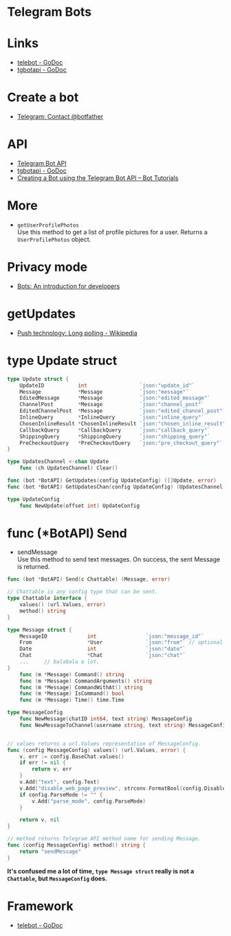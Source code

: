 # Telegram Bots 

# Links

* [telebot - GoDoc](https://godoc.org/gopkg.in/tucnak/telebot.v2)
* [tgbotapi - GoDoc](https://godoc.org/github.com/go-telegram-bot-api/telegram-bot-api)

# Create a bot

* [Telegram: Contact @botfather](https://telegram.me/botfather)


# API

* [Telegram Bot API](https://core.telegram.org/bots/api#authorizing-your-bot)
* [tgbotapi - GoDoc](https://godoc.org/github.com/go-telegram-bot-api/telegram-bot-api)
* [Creating a Bot using the Telegram Bot API – Bot Tutorials](https://tutorials.botsfloor.com/creating-a-bot-using-the-telegram-bot-api-5d3caed3266d?gi=7b34239cc74c)

# More

* `getUserProfilePhotos`  
	Use this method to get a list of profile pictures for a user. Returns a `UserProfilePhotos` object.

# Privacy mode

* [Bots: An introduction for developers](https://core.telegram.org/bots#privacy-mode)

# getUpdates

* [Push technology: Long polling - Wikipedia](https://en.wikipedia.org/wiki/Push_technology#Long_polling)

# type Update struct  

```go
type Update struct {
    UpdateID           int                 `json:"update_id"`
    Message            *Message            `json:"message"`
    EditedMessage      *Message            `json:"edited_message"`
    ChannelPost        *Message            `json:"channel_post"`
    EditedChannelPost  *Message            `json:"edited_channel_post"`
    InlineQuery        *InlineQuery        `json:"inline_query"`
    ChosenInlineResult *ChosenInlineResult `json:"chosen_inline_result"`
    CallbackQuery      *CallbackQuery      `json:"callback_query"`
    ShippingQuery      *ShippingQuery      `json:"shipping_query"`
    PreCheckoutQuery   *PreCheckoutQuery   `json:"pre_checkout_query"`
}

type UpdatesChannel <-chan Update
	func (ch UpdatesChannel) Clear()

func (bot *BotAPI) GetUpdates(config UpdateConfig) ([]Update, error)
func (bot *BotAPI) GetUpdatesChan(config UpdateConfig) (UpdatesChannel, error)

type UpdateConfig
    func NewUpdate(offset int) UpdateConfig
```

# func (*BotAPI) Send 

* sendMessage  
	Use this method to send text messages. On success, the sent Message is returned.

```go
func (bot *BotAPI) Send(c Chattable) (Message, error)

// Chattable is any config type that can be sent.
type Chattable interface {
	values() (url.Values, error)
	method() string
}

type Message struct {
    MessageID             int                `json:"message_id"`
    From                  *User              `json:"from"` // optional
    Date                  int                `json:"date"`
    Chat                  *Chat              `json:"chat"`
	... 	// balabala a lot.
}
    func (m *Message) Command() string
    func (m *Message) CommandArguments() string
    func (m *Message) CommandWithAt() string
    func (m *Message) IsCommand() bool
    func (m *Message) Time() time.Time

type MessageConfig
    func NewMessage(chatID int64, text string) MessageConfig
    func NewMessageToChannel(username string, text string) MessageConfig


// values returns a url.Values representation of MessageConfig.
func (config MessageConfig) values() (url.Values, error) {
	v, err := config.BaseChat.values()
	if err != nil {
		return v, err
	}
	v.Add("text", config.Text)
	v.Add("disable_web_page_preview", strconv.FormatBool(config.DisableWebPagePreview))
	if config.ParseMode != "" {
		v.Add("parse_mode", config.ParseMode)
	}

	return v, nil
}

// method returns Telegram API method name for sending Message.
func (config MessageConfig) method() string {
	return "sendMessage"
}
```

**It's confused me a lot of time, `type Message struct` really is not
a `Chattable`, but `MessageConfig` does.**

# Framework

* [telebot - GoDoc](https://godoc.org/gopkg.in/tucnak/telebot.v2)


